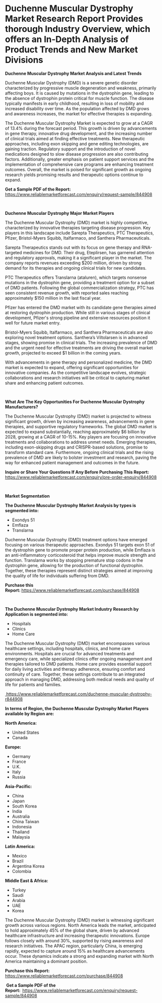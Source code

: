 <p><h1>Duchenne Muscular Dystrophy Market Research Report Provides thorough Industry Overview, which offers an In-Depth Analysis of Product Trends and New Market Divisions</h1></p><p><strong>Duchenne Muscular Dystrophy Market Analysis and Latest Trends</strong></p>
<p><p>Duchenne Muscular Dystrophy (DMD) is a severe genetic disorder characterized by progressive muscle degeneration and weakness, primarily affecting boys. It is caused by mutations in the dystrophin gene, leading to the absence of dystrophin protein critical for muscle function. The disease typically manifests in early childhood, resulting in loss of mobility and increased disability over time. As the population affected by DMD grows and awareness increases, the market for effective therapies is expanding.</p><p>The Duchenne Muscular Dystrophy Market is expected to grow at a CAGR of 13.4% during the forecast period. This growth is driven by advancements in gene therapy, innovative drug development, and the increasing number of clinical trials aimed at finding effective treatments. New therapeutic approaches, including exon skipping and gene editing technologies, are gaining traction. Regulatory support and the introduction of novel medications designed to slow disease progression are also contributing factors. Additionally, greater emphasis on patient support services and the implementation of comprehensive care programs are enhancing treatment outcomes. Overall, the market is poised for significant growth as ongoing research yields promising results and therapeutic options continue to expand.</p></p>
<p><strong>Get a Sample PDF of the Report:&nbsp;</strong> <a href="https://www.reliablemarketforecast.com/enquiry/request-sample/844908?utm_campaign=3541&utm_medium=2&utm_source=Github&utm_content=ia&utm_term=19042025&utm_id=duchenne-muscular-dystrophy">https://www.reliablemarketforecast.com/enquiry/request-sample/844908</a></p>
<p>&nbsp;</p>
<p><strong>Duchenne Muscular Dystrophy Major Market Players</strong></p>
<p><p>The Duchenne Muscular Dystrophy (DMD) market is highly competitive, characterized by innovative therapies targeting disease progression. Key players in this landscape include Sarepta Therapeutics, PTC Therapeutics, Pfizer, Bristol-Myers Squibb, Italfarmaco, and Santhera Pharmaceuticals.</p><p>Sarepta Therapeutics stands out with its focus on gene therapy and RNA-targeted medicines for DMD. Their drug, Eteplirsen, has garnered attention and regulatory approvals, making it a significant player in the market. The company reports revenues exceeding $200 million, driven by strong demand for its therapies and ongoing clinical trials for new candidates.</p><p>PTC Therapeutics offers Translarna (ataluren), which targets nonsense mutations in the dystrophin gene, providing a treatment option for a subset of DMD patients. Following the global commercialization strategy, PTC has seen consistent revenue growth, with reported sales reaching approximately $150 million in the last fiscal year.</p><p>Pfizer has entered the DMD market with its candidate gene therapies aimed at restoring dystrophin production. While still in various stages of clinical development, Pfizer's strong pipeline and extensive resources position it well for future market entry.</p><p>Bristol-Myers Squibb, Italfarmaco, and Santhera Pharmaceuticals are also exploring novel treatment options. Santhera’s Viltolarsen is in advanced stages, showing promise in clinical trials. The increasing prevalence of DMD and the urgent need for effective treatments are driving the overall market growth, projected to exceed $1 billion in the coming years.</p><p>With advancements in gene therapy and personalized medicine, the DMD market is expected to expand, offering significant opportunities for innovative companies. As the competitive landscape evolves, strategic collaborations and research initiatives will be critical to capturing market share and enhancing patient outcomes.</p></p>
<p>&nbsp;</p>
<p><strong>What Are The Key Opportunities For Duchenne Muscular Dystrophy Manufacturers?</strong></p>
<p><p>The Duchenne Muscular Dystrophy (DMD) market is projected to witness significant growth, driven by increasing awareness, advancements in gene therapies, and supportive regulatory frameworks. The global DMD market is expected to expand substantially, reaching approximately $6 billion by 2028, growing at a CAGR of 10-15%. Key players are focusing on innovative treatments and collaborations to address unmet needs. Emerging therapies, including exon-skipping drugs and CRISPR-based solutions, promise to transform standard care. Furthermore, ongoing clinical trials and the rising prevalence of DMD are likely to bolster investment and research, paving the way for enhanced patient management and outcomes in the future.</p></p>
<p><strong>Inquire or Share Your Questions If Any Before Purchasing This Report:</strong> <a href="https://www.reliablemarketforecast.com/enquiry/pre-order-enquiry/844908?utm_campaign=3541&utm_medium=2&utm_source=Github&utm_content=ia&utm_term=19042025&utm_id=duchenne-muscular-dystrophy">https://www.reliablemarketforecast.com/enquiry/pre-order-enquiry/844908</a></p>
<p>&nbsp;</p>
<p><strong>Market Segmentation</strong></p>
<p><strong>The Duchenne Muscular Dystrophy Market Analysis by types is segmented into:</strong></p>
<p><ul><li>Exondys 51</li><li>Emflaza</li><li>Translarna</li></ul></p>
<p><p>Duchenne Muscular Dystrophy (DMD) treatment options have emerged focusing on various therapeutic approaches. Exondys 51 targets exon 51 of the dystrophin gene to promote proper protein production, while Emflaza is an anti-inflammatory corticosteroid that helps improve muscle strength and function. Translarna works by stopping premature stop codons in the dystrophin gene, allowing for the production of functional dystrophin. Together, these therapies represent distinct strategies aimed at improving the quality of life for individuals suffering from DMD.</p></p>
<p><strong>Purchase this Report:&nbsp;</strong><a href="https://www.reliablemarketforecast.com/purchase/844908?utm_campaign=3541&utm_medium=2&utm_source=Github&utm_content=ia&utm_term=19042025&utm_id=duchenne-muscular-dystrophy">https://www.reliablemarketforecast.com/purchase/844908</a></p>
<p>&nbsp;</p>
<p><strong>The Duchenne Muscular Dystrophy Market Industry Research by Application is segmented into:</strong></p>
<p><ul><li>Hospitals</li><li>Clinics</li><li>Home Care</li></ul></p>
<p><p>The Duchenne Muscular Dystrophy (DMD) market encompasses various healthcare settings, including hospitals, clinics, and home care environments. Hospitals are crucial for advanced treatments and emergency care, while specialized clinics offer ongoing management and therapies tailored to DMD patients. Home care provides essential support for daily living activities and therapy adherence, ensuring comfort and continuity of care. Together, these settings contribute to an integrated approach in managing DMD, addressing both medical needs and quality of life for patients and families.</p></p>
<p><a href="https://www.reliablemarketforecast.com/duchenne-muscular-dystrophy-r844908?utm_campaign=3541&utm_medium=2&utm_source=Github&utm_content=ia&utm_term=19042025&utm_id=duchenne-muscular-dystrophy">&nbsp;https://www.reliablemarketforecast.com/duchenne-muscular-dystrophy-r844908</a></p>
<p><strong>In terms of Region, the Duchenne Muscular Dystrophy Market Players available by Region are:</strong></p>
<p>
    <p> <strong> North America: </strong>
        <ul>
            <li>United States</li>
            <li>Canada</li>
        </ul>
        </p> 
    <p> <strong> Europe: </strong>
        <ul>
            <li>Germany</li>
            <li>France</li>
            <li>U.K.</li>
            <li>Italy</li>
            <li>Russia</li>
        </ul>
        </p> 
    <p> <strong> Asia-Pacific: </strong>
        <ul>
            <li>China</li>
            <li>Japan</li>
            <li>South Korea</li>
            <li>India</li>
            <li>Australia</li>
            <li>China Taiwan</li>
            <li>Indonesia</li>
            <li>Thailand</li>
            <li>Malaysia</li>
        </ul>
        </p> 
    <p> <strong> Latin America: </strong>
        <ul>
            <li>Mexico</li>
            <li>Brazil</li>
            <li>Argentina Korea</li>
            <li>Colombia</li>
        </ul>
        </p> 
    <p> <strong> Middle East & Africa: </strong>
        <ul>
            <li>Turkey</li>
            <li>Saudi</li>
            <li>Arabia</li>
            <li>UAE</li>
            <li>Korea</li>
        </ul>
    </p>
    </p>
<p><p>The Duchenne Muscular Dystrophy (DMD) market is witnessing significant growth across various regions. North America leads the market, anticipated to hold approximately 45% of the global share, driven by advanced healthcare infrastructure and increasing therapeutic innovations. Europe follows closely with around 30%, supported by rising awareness and research initiatives. The APAC region, particularly China, is emerging rapidly, expected to capture around 15% as healthcare advancements occur. These dynamics indicate a strong and expanding market with North America maintaining a dominant position.</p></p>
<p><strong>Purchase this Report: </strong><a href="https://www.reliablemarketforecast.com/purchase/844908?utm_campaign=3541&utm_medium=2&utm_source=Github&utm_content=ia&utm_term=19042025&utm_id=duchenne-muscular-dystrophy">https://www.reliablemarketforecast.com/purchase/844908</a></p>
<p>&nbsp;<strong>Get a Sample PDF of the Report:&nbsp;&nbsp;</strong><a href="https://www.reliablemarketforecast.com/enquiry/request-sample/844908?utm_campaign=3541&utm_medium=2&utm_source=Github&utm_content=ia&utm_term=19042025&utm_id=duchenne-muscular-dystrophy">https://www.reliablemarketforecast.com/enquiry/request-sample/844908</a></p>
<p><strong></strong></p>
<p><p></p><p></p><p></p></p>
